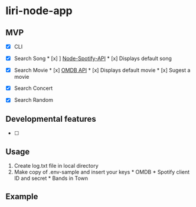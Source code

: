 # liri-node-app

## MVP
* [x] CLI
* [x] Search Song
      * [x] ] [Node-Spotify-API](https://www.npmjs.com/package/node-spotify-api)
      * [x] Displays default song 
      
* [x] Search Movie
      * [x] [OMDB API](http://www.omdbapi.com/)
      * [x] Displays default movie
      * [x] Sugest a movie
* [x] Search Concert
* [x] Search Random

## Developmental features
* [ ] 

## Usage

  1. Create log.txt file in local directory
  2. Make copy of .env-sample  and insert your keys
    * OMDB 
    * Spotify client ID and secret
    * Bands in Town

## Example
